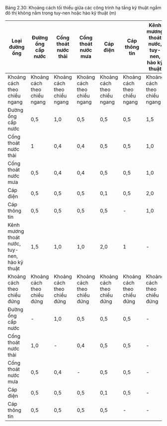 Bảng 2.30: Khoảng cách tối thiểu giữa các công trình hạ tầng kỹ thuật ngầm đô thị không nằm trong tuy-nen hoặc hào kỹ thuật (m)

| Loại đường ống                               | Đường ống cấp nước           | Cống thoát nước thải         | Cống thoát nước mưa          | Cáp điện                     | Cáp thông tin                | Kênh mương thoát nước, tuy- nen, hào kỹ thuật   |
|----------------------------------------------|------------------------------|------------------------------|------------------------------|------------------------------|------------------------------|-------------------------------------------------|
| Khoảng cách theo chiều ngang                 | Khoảng cách theo chiều ngang | Khoảng cách theo chiều ngang | Khoảng cách theo chiều ngang | Khoảng cách theo chiều ngang | Khoảng cách theo chiều ngang | Khoảng cách theo chiều ngang                    |
| Đường ống cấp nước                           | 0,5                          | 1,0                          | 0,5                          | 0,5                          | 0,5                          | 1,5                                             |
| Cống thoát nước thải                         | 1                            | 0,4                          | 0,4                          | 0,5                          | 0,5                          | 1,0                                             |
| Cống thoát nước mưa                          | 0,5                          | 0,4                          | 0,4                          | 0,5                          | 0,5                          | 1,0                                             |
| Cáp điện                                     | 0,5                          | 0,5                          | 0,5                          | 0,1                          | 0,5                          | 2,0                                             |
| Cáp thông tin                                | 0,5                          | 0,5                          | 0,5                          | 0,5                          | -                            | 1,0                                             |
| Kênh mương thoát nước, tuy-nen, hào kỹ thuật | 1,5                          | 1,0                          | 1,0                          | 2,0                          | 1                            | -                                               |
| Khoảng cách theo chiều đứng                  | Khoảng cách theo chiều đứng  | Khoảng cách theo chiều đứng  | Khoảng cách theo chiều đứng  | Khoảng cách theo chiều đứng  | Khoảng cách theo chiều đứng  | Khoảng cách theo chiều đứng                     |
| Đường ống cấp nước                           | -                            | 1,0                          | 0,5                          | 0,5                          | 0,5                          | -                                               |
| Cống thoát nước thải                         | 1,0                          | -                            | 0,4                          | 0,5                          | 0,5                          | -                                               |
| Cống thoát nước mưa                          | 0,5                          | 0,4                          | -                            | 0,5                          | 0,5                          | -                                               |
| Cáp điện                                     | 0,5                          | 0,5                          | 0,5                          | 0,1                          | 0,5                          | -                                               |
| Cáp thông tin                                | 0,5                          | 0,5                          | 0,5                          | 0,5                          | -                            | -                                               |